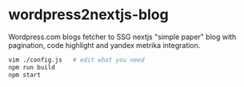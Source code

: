 # wordpress2nextjs-blog

 Wordpress.com blogs fetcher to SSG nextjs "simple paper" blog with pagination, code highlight and yandex metrika integration.

```bash
vim ./config.js   # edit what you need
npm run build
npm start
```